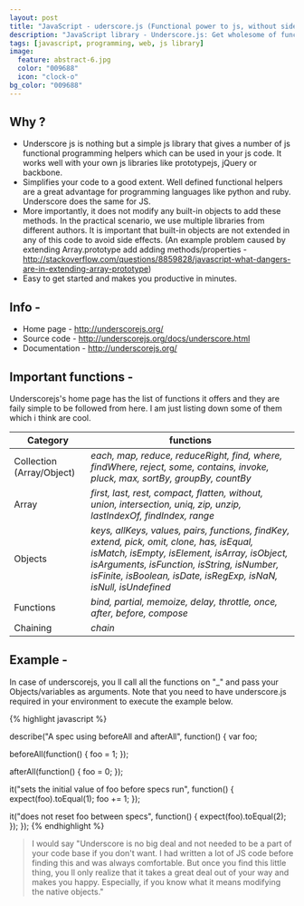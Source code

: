 ```yaml
---
layout: post
title: "JavaScript - uderscore.js (Functional power to js, without side effects)"
description: "JavaScript library - Underscore.js: Get wholesome of functional methods without extending any built-in objects."
tags: [javascript, programming, web, js library]
image:
  feature: abstract-6.jpg
  color: "009688"
  icon: "clock-o"
bg_color: "009688"
---
```


## Why ?

- Underscore js is nothing but a simple js library that gives a number of js functional programming helpers which can be used in your js code. It works well with your own js libraries like prototypejs, jQuery or backbone.
- Simplifies your code to a good extent. Well defined functional helpers are a great advantage for programming languages like python and ruby. Underscore does the same for JS.
- More importantly, it does not modify any built-in objects to add these methods. In the practical scenario, we use multiple libraries from different authors. It is important that built-in objects are not extended in any of this code to avoid side effects. (An example problem caused by extending Array.prototype add adding methods/properties - <http://stackoverflow.com/questions/8859828/javascript-what-dangers-are-in-extending-array-prototype>)
- Easy to get started and makes you productive in minutes.

## Info -

* Home page - <http://underscorejs.org/>
* Source code - <http://underscorejs.org/docs/underscore.html>
* Documentation - <http://underscorejs.org/>

## Important functions -

Underscorejs's home page has the list of functions it offers and they are faily simple to be followed from here. I am just listing down some of them which i think are cool.

| Category | functions |
| -------- | ------- |
| Collection (Array/Object)   | *each, map, reduce, reduceRight, find, where, findWhere, reject, some, contains, invoke, pluck, max, sortBy, groupBy, countBy* |
| Array   | *first, last, rest, compact, flatten, without, union, intersection, uniq, zip, unzip, lastIndexOf, findIndex, range* |
|Objects| *keys, allKeys, values, pairs, functions, findKey, extend, pick, omit, clone, has, isEqual, isMatch, isEmpty, isElement, isArray, isObject, isArguments, isFunction, isString, isNumber, isFinite, isBoolean, isDate, isRegExp, isNaN, isNull, isUndefined* |
| Functions   | *bind, partial, memoize, delay, throttle, once, after, before, compose*   |
| Chaining   | *chain*  |

## Example -

In case of underscorejs, you ll call all the functions on "_" and pass your Objects/variables as arguments.
Note that you need to have underscore.js required in your environment to execute the example below.

{% highlight javascript %}

describe("A spec using beforeAll and afterAll", function() {
  var foo;

  beforeAll(function() {
    foo = 1;
  });

  afterAll(function() {
    foo = 0;
  });

  it("sets the initial value of foo before specs run", function() {
    expect(foo).toEqual(1);
    foo += 1;
  });

  it("does not reset foo between specs", function() {
    expect(foo).toEqual(2);
  });
});
{% endhighlight %}

> I would say "Underscore is no big deal and not needed to be a part of your code base if you don't want. I had written a lot of JS code before finding this and was always comfortable. But once you find this little thing, you ll only realize that it takes a great deal out of your way and makes you happy. Especially, if you know what it means modifying the native objects."
